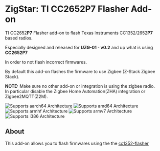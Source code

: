 # ZigStar: TI CC2652P7 Flasher Add-on

TI CC2652**P7** Flasher add-on to flash Texas Instruments CC1352/2652**P7** based radios.

Especially designed and released for **UZG-01 - v0.2** and up what is using **CC2652P7**

In order to not flash incorrect firmwares.

By default this add-on flashes the firmware to use Zigbee (Z-Stack Zigbee Stack).

**NOTE:** Make sure no other add-on or integration is using the zigbee radio. In
particular disable the Zigbee Home Automation(ZHA) integration or Zigbee2MQTT(Z2M).

![Supports aarch64 Architecture][aarch64-shield]
![Supports amd64 Architecture][amd64-shield]
![Supports armhf Architecture][armhf-shield]
![Supports armv7 Architecture][armv7-shield]
![Supports i386 Architecture][i386-shield]

## About

This add-on allows you to flash firmwares using the the [cc1352-flasher](https://git.beagleboard.org/beagleconnect/cc1352-flasher)

[aarch64-shield]: https://img.shields.io/badge/aarch64-yes-green.svg
[amd64-shield]: https://img.shields.io/badge/amd64-yes-green.svg
[armhf-shield]: https://img.shields.io/badge/armhf-yes-green.svg
[armv7-shield]: https://img.shields.io/badge/armv7-yes-green.svg
[i386-shield]: https://img.shields.io/badge/i386-yes-green.svg
